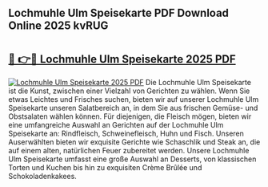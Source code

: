 ## Lochmuhle Ulm Speisekarte PDF Download Online 2025 kvRUG

# <h2><a href="http://gc710s.nevu.top/?p=Lochmuhle+Ulm+Speisekarte">🔗 👉🔴 Lochmuhle Ulm Speisekarte 2025 PDF</a></h2>

[![Lochmuhle Ulm Speisekarte 2025 PDF](https://i.imgur.com/dBaPXMq.png)](http://gc710s.nevu.top/?p=Lochmuhle+Ulm+Speisekarte)
Die Lochmuhle Ulm Speisekarte ist die Kunst, zwischen einer Vielzahl von Gerichten zu wählen. Wenn Sie etwas Leichtes und Frisches suchen, bieten wir auf unserer Lochmuhle Ulm Speisekarte unseren Salatbereich an, in dem Sie aus frischen Gemüse- und Obstsalaten wählen können. Für diejenigen, die Fleisch mögen, bieten wir eine umfangreiche Auswahl an Gerichten auf der Lochmuhle Ulm Speisekarte an: Rindfleisch, Schweinefleisch, Huhn und Fisch. Unseren Auserwählten bieten wir exquisite Gerichte wie Schaschlik und Steak an, die auf einem alten, natürlichen Feuer zubereitet werden. Unsere Lochmuhle Ulm Speisekarte umfasst eine große Auswahl an Desserts, von klassischen Torten und Kuchen bis hin zu exquisiten Crème Brûlée und Schokoladenkakees.
